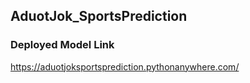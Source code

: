 ## AduotJok_SportsPrediction 

### Deployed Model Link

https://aduotjoksportsprediction.pythonanywhere.com/
